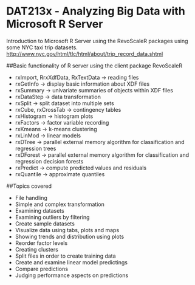 # DAT213x - Analyzing Big Data with Microsoft R Server

Introduction to Microsoft R Server using the RevoScaleR packages using some NYC taxi trip datasets.  
http://www.nyc.gov/html/tlc/html/about/trip_record_data.shtml

##Basic functionality of R server using the client package RevoScaleR
* rxImport, RrxXdfData, RxTextData -> reading files
* rxGetInfo -> display basic information about XDF files
* rxSummary -> univariate summaries of objects within XDF files
* rxDataStep -> data transformation
* rxSplit -> split dataset into multiple sets
* rxCube, rxCrossTab -> contingency tables
* rxHistogram -> histogram plots
* rxFactors -> factor variable recording
* rxKmeans -> k-means clustering
* rxLinMod -> linear models
* rxDTree -> parallel external memory algorithm for classification and regression trees
* rxDForest -> parallel external memory algorithm for classification and regression decision forests
* rxPredict -> compute predicted values and residuals
* rxQuantile -> approximate quantiles

##Topics covered
* File handling
* Simple and complex transformation
* Examining datasets
* Examining outliers by filtering
* Create sample datasets
* Visualize data using tabs, plots and maps
* Showing trends and distribution using plots
* Reorder factor levels
* Creating clusters
* Split files in order to create training data
* Create and examine linear model predictings
* Compare predictions
* Judging performance aspects on predictions
